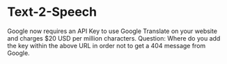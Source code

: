 Text-2-Speech
=============

Google now requires an API Key to use Google Translate on your website and charges $20 USD per million characters. Question: Where do you add the key within the above URL in order not to get a 404 message from Google. 
